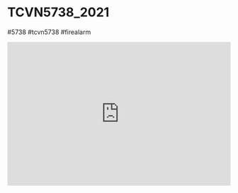 # TCVN5738_2021 

#5738 #tcvn5738 #firealarm


<div style="position:relative;padding-top:max(60%,324px);width:100%;height:0;"><iframe style="position:absolute;border:none;width:100%;height:100%;left:0;top:0;" src="https://online.fliphtml5.com/ntjwsz/erpz/"  seamless="seamless" scrolling="no" frameborder="0" allowtransparency="true" allowfullscreen="true" ></iframe></div>

